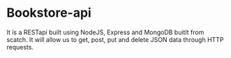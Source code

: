 # Bookstore-api
It is a RESTapi built using NodeJS, Express and MongoDB buitlt from scatch. It will allow us to get, post, put and delete JSON data through HTTP requests. 
